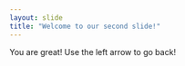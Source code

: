 ```yaml
---
layout: slide
title: "Welcome to our second slide!"
---
```

You are great!
Use the left arrow to go back!
